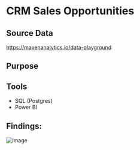 # CRM Sales Opportunities 
## Source Data
https://mavenanalytics.io/data-playground

## Purpose


## Tools
- SQL (Postgres)
- Power BI 

## Findings:
![image](https://github.com/user-attachments/assets/179250fa-a863-4fbd-b278-cfe9df38949e)


